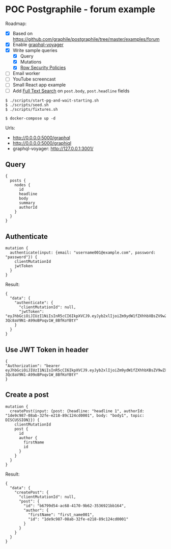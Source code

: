 # POC Postgraphile - forum example

Roadmap:

- [x] Based on https://github.com/graphile/postgraphile/tree/master/examples/forum
- [x] Enable [graphql-voyager](https://github.com/APIs-guru/graphql-voyager)
- [x] Write sample queries
  - [x] Query
  - [x] Mutations
  - [x] [Row Security Policies](https://www.postgresql.org/docs/9.6/ddl-rowsecurity.html)
- [ ] Email worker
- [ ] YouTube screencast
- [ ] Small React app example
- [ ] Add [Full Text Search](https://www.postgresql.org/docs/11/textsearch.html) on `post.body`, `post.headline` fields

```
$ ./scripts/start-pg-and-wait-starting.sh
$ ./scripts/seed.sh
$ ./scripts/fixtures.sh
```

```
$ docker-compose up -d
```

Urls:

- http://0.0.0.0:5000/graphql
- http://0.0.0.0:5000/graphiql
- graphql-voyager: http://127.0.0.1:3001/

## Query

```
{
  posts {
    nodes {
      id
      headline
      body
      summary
      authorId
    }
  }
}
```

## Authenticate

```
mutation {
  authenticate(input: {email: "username001@example.com", password: "password"}) {
    clientMutationId
    jwtToken
  }
}
```

Result:

```
{
  "data": {
    "authenticate": {
      "clientMutationId": null,
      "jwtToken": "eyJhbGciOiJIUzI1NiIsInR5cCI6IkpXVCJ9.eyJyb2xlIjoiZm9ydW1fZXhhbXBsZV9wZXJzb24iLCJwZXJzb25faWQiOiIxZGU5Yzk4Ny0wOGFiLTMyZmUtZTIxOC04OWMxMjRjZDAwMDEiLCJpYXQiOjE1NjQzMTk3ODgsImV4cCI6MTU2NDQwNjE4OCwiYXVkIjoicG9zdGdyYXBoaWxlIiwiaXNzIjoicG9zdGdyYXBoaWxlIn0.SxpP_2s8sG1-3Qc8aV9N1-A99oBPoqv1W_8BfKoYBtY"
    }
  }
}
```

## Use JWT Token in header

```
{
"Authorization": "bearer eyJhbGciOiJIUzI1NiIsInR5cCI6IkpXVCJ9.eyJyb2xlIjoiZm9ydW1fZXhhbXBsZV9wZXJzb24iLCJwZXJzb25faWQiOiIxZGU5Yzk4Ny0wOGFiLTMyZmUtZTIxOC04OWMxMjRjZDAwMDEiLCJpYXQiOjE1NjQzMTk3ODgsImV4cCI6MTU2NDQwNjE4OCwiYXVkIjoicG9zdGdyYXBoaWxlIiwiaXNzIjoicG9zdGdyYXBoaWxlIn0.SxpP_2s8sG1-3Qc8aV9N1-A99oBPoqv1W_8BfKoYBtY"
}
```

## Create a post

```
mutation {
  createPost(input: {post: {headline: "headline 1", authorId: "1de9c987-08ab-32fe-e218-89c124cd0001", body: "body1", topic: DISCUSSION}}) {
    clientMutationId
    post {
      id
      author {
        firstName
        id
      }
    }
  }
}
```

Result:

```
{
  "data": {
    "createPost": {
      "clientMutationId": null,
      "post": {
        "id": "b6799d54-ac68-4170-9b62-3536921bb164",
        "author": {
          "firstName": "first_name001",
          "id": "1de9c987-08ab-32fe-e218-89c124cd0001"
        }
      }
    }
  }
}
```
